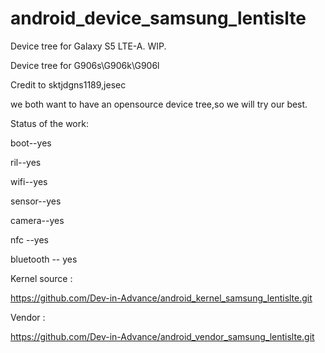 # android_device_samsung_lentislte
Device tree for Galaxy S5 LTE-A.  WIP.

Device tree for G906s\G906k\G906l

Credit to sktjdgns1189,jesec

we both want to have an opensource device tree,so we will try our best.

Status of the work:

  boot--yes

  ril--yes

  wifi--yes

  sensor--yes
  
  camera--yes

  nfc --yes

  bluetooth -- yes



Kernel source :

https://github.com/Dev-in-Advance/android_kernel_samsung_lentislte.git

Vendor :

https://github.com/Dev-in-Advance/android_vendor_samsung_lentislte.git




